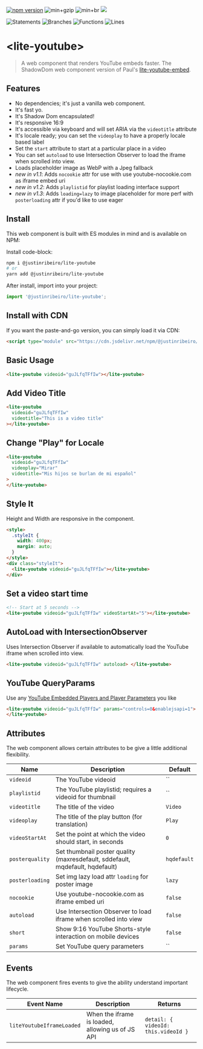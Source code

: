[![npm version](https://badge.fury.io/js/@justinribeiro%2Flite-youtube.svg)](https://badge.fury.io/js/@justinribeiro%2Flite-youtube) ![min+gzip](https://img.shields.io/badge/min%2Bgzip-2.2kb-blue) ![min+br](https://img.shields.io/badge/min%2Bbr-1.7kb-blue) [![](https://data.jsdelivr.com/v1/package/npm/@justinribeiro/lite-youtube/badge)](https://www.jsdelivr.com/package/npm/@justinribeiro/lite-youtube)

![Statements](https://img.shields.io/badge/statements-98.22%25-brightgreen.svg?style=flat) ![Branches](https://img.shields.io/badge/branches-91.17%25-brightgreen.svg?style=flat) ![Functions](https://img.shields.io/badge/functions-100%25-brightgreen.svg?style=flat) ![Lines](https://img.shields.io/badge/lines-98.22%25-brightgreen.svg?style=flat)

# \<lite-youtube\>

> A web component that renders YouTube embeds faster. The ShadowDom web component version of Paul's [lite-youtube-embed](https://github.com/paulirish/lite-youtube-embed).

## Features

- No dependencies; it's just a vanilla web component.
- It's fast yo.
- It's Shadow Dom encapsulated!
- It's responsive 16:9
- It's accessible via keyboard and will set ARIA via the `videotitle` attribute
- It's locale ready; you can set the `videoplay` to have a properly locale based label
- Set the `start` attribute to start at a particular place in a video
- You can set `autoload` to use Intersection Observer to load the iframe when scrolled into view.
- Loads placeholder image as WebP with a Jpeg fallback
- _new in v1.1_: Adds `nocookie` attr for use with use youtube-nocookie.com as iframe embed uri
- _new in v1.2_: Adds `playlistid` for playlist loading interface support
- _new in v1.3_: Adds `loading=lazy` to image placeholder for more perf with `posterloading` attr if you'd like to use eager

## Install

This web component is built with ES modules in mind and is
available on NPM:

Install code-block:

```sh
npm i @justinribeiro/lite-youtube
# or
yarn add @justinribeiro/lite-youtube
```

After install, import into your project:

```js
import '@justinribeiro/lite-youtube';
```

## Install with CDN

If you want the paste-and-go version, you can simply load it via CDN:

```html
<script type="module" src="https://cdn.jsdelivr.net/npm/@justinribeiro/lite-youtube@1.3.2/lite-youtube.js"></script>
```

## Basic Usage

```html
<lite-youtube videoid="guJLfqTFfIw"></lite-youtube>
```

## Add Video Title

```html
<lite-youtube
  videoid="guJLfqTFfIw"
  videotitle="This is a video title"
></lite-youtube>
```

## Change "Play" for Locale</h3>

```html
<lite-youtube
  videoid="guJLfqTFfIw"
  videoplay="Mirar"
  videotitle="Mis hijos se burlan de mi español"
>
</lite-youtube>
```

## Style It

Height and Width are responsive in the component.

```html
<style>
  .styleIt {
    width: 400px;
    margin: auto;
  }
</style>
<div class="styleIt">
  <lite-youtube videoid="guJLfqTFfIw"></lite-youtube>
</div>
```

## Set a video start time

```html
<!-- Start at 5 seconds -->
<lite-youtube videoid="guJLfqTFfIw" videoStartAt="5"></lite-youtube>
```

## AutoLoad with IntersectionObserver

Uses Intersection Observer if available to automatically load the YouTube iframe when scrolled into view.

```html
<lite-youtube videoid="guJLfqTFfIw" autoload> </lite-youtube>
```

## YouTube QueryParams

Use any [YouTube Embedded Players and Player Parameters](https://developers.google.com/youtube/player_parameters) you like

```html
<lite-youtube videoid="guJLfqTFfIw" params="controls=0&enablejsapi=1">
</lite-youtube>
```

## Attributes

The web component allows certain attributes to be give a little additional
flexibility.

| Name           | Description                                                      | Default |
| -------------- | ---------------------------------------------------------------- | ------- |
| `videoid`      | The YouTube videoid                                              | ``      |
| `playlistid`   | The YouTube playlistid; requires a videoid for thumbnail         | ``      |
| `videotitle`   | The title of the video                                           | `Video` |
| `videoplay`    | The title of the play button (for translation)                   | `Play`  |
| `videoStartAt` | Set the point at which the video should start, in seconds        | `0`     |
| `posterquality`| Set thumbnail poster quality (maxresdefault, sddefault, mqdefault, hqdefault) | `hqdefault`  |
| `posterloading`| Set img lazy load attr `loading` for poster image | `lazy`  |
| `nocookie`     | Use youtube-nocookie.com as iframe embed uri | `false` |
| `autoload`     | Use Intersection Observer to load iframe when scrolled into view | `false` |
| `short`     | Show 9:16 YouTube Shorts-style interaction on mobile devices | `false` |
| `params`       | Set YouTube query parameters                                     | ``      |

## Events

The web component fires events to give the ability understand important lifecycle.

| Event Name     | Description                                                      | Returns |
| -------------- | ---------------------------------------------------------------- | ------- |
| `liteYoutubeIframeLoaded` | When the iframe is loaded, allowing us of JS API  | `detail: { videoId: this.videoId }` |
